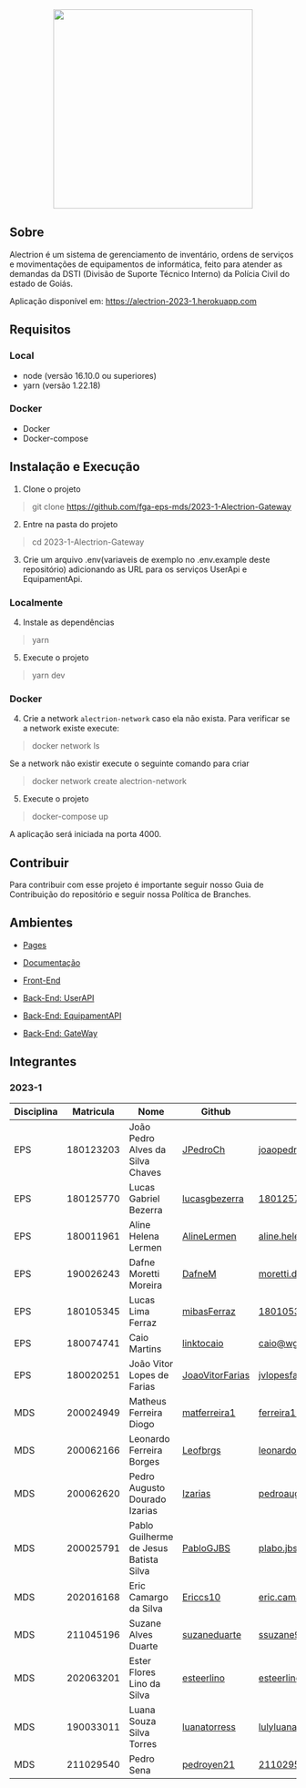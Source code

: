 <div align="center">
    <img src="https://github.com/fga-eps-mds/2022-1-Alectrion-DOC/blob/gh-pages/docs/documentation/Documentos/Identidade%20Visual/S%C3%ADmbolo_Alectrion.png?raw=true" height="350px" width="350px">
</div>

## Sobre

Alectrion é um sistema de gerenciamento de inventário, ordens de serviços e movimentações de equipamentos de informática,
feito para atender as demandas da DSTI (Divisão de Suporte Técnico Interno) da Polícia Civil do estado de Goiás.

Aplicação disponível em: https://alectrion-2023-1.herokuapp.com

## Requisitos
### Local
- node (versão 16.10.0 ou superiores)
- yarn (versão 1.22.18)
### Docker
- Docker
- Docker-compose
## Instalação e Execução

1. Clone o projeto 

> git clone https://github.com/fga-eps-mds/2023-1-Alectrion-Gateway

2. Entre na pasta do projeto

> cd 2023-1-Alectrion-Gateway

3. Crie um arquivo .env(variaveis de exemplo no .env.example deste repositório) adicionando as URL para os serviços
 UserApi e EquipamentApi.

### Localmente
4. Instale as dependências
        
> yarn

5. Execute o projeto

> yarn dev

### Docker
4. Crie a network ```alectrion-network``` caso ela não exista. Para verificar se a network existe execute:
> docker network ls

Se a network não existir execute o seguinte comando para criar
> docker network create alectrion-network

5. Execute o projeto
    
> docker-compose up

A aplicação será iniciada na porta 4000.
## Contribuir
Para contribuir com esse projeto é importante seguir nosso Guia de Contribuição do repositório e seguir nossa Política de Branches.

## Ambientes

- [Pages](https://fga-eps-mds.github.io/2023-1-Alectrion-DOC/)

- [Documentação](https://github.com/fga-eps-mds/2023-1-Alectrion-DOC)

- [Front-End](https://github.com/fga-eps-mds/2023-1-Alectrion-FrontEnd)

- [Back-End: UserAPI](https://github.com/fga-eps-mds/2023-1-Alectrion-UserAPI)
  
- [Back-End: EquipamentAPI](https://github.com/fga-eps-mds/2023-1-Alectrion-EquipamentApi) 

- [Back-End: GateWay](https://github.com/fga-eps-mds/2023-1-Alectrion-Gateway) 


## Integrantes

### 2023-1

| Disciplina | Matricula | Nome | Github | E-mail |
|------------|-----------|------|--------|--------|
|EPS|180123203|João Pedro Alves da Silva Chaves|[JPedroCh](https://github.com/JPedroCh)|joaopedroaschaves@gmail.com|
|EPS|180125770|Lucas Gabriel Bezerra|[lucasgbezerra](https://github.com/lucasgbezerra)|180125770@aluno.unb.br|
|EPS|180011961|Aline Helena Lermen|[AlineLermen](https://github.com/AlineLermen)|aline.helena.lermen@gmail.com|
|EPS|190026243|Dafne Moretti Moreira|[DafneM](https://github.com/DafneM)|moretti.dafne@gmail.com|
|EPS|180105345|Lucas Lima Ferraz|[mibasFerraz](https://github.com/mibasFerraz)|180105345@aluno.unb.br|
|EPS|180074741|Caio Martins|[linktocaio](https://github.com/linktocaio)|caio@wgo.com.br|
|EPS|180020251|João Vitor Lopes de Farias|[JoaoVitorFarias ](https://github.com/JoaoVitorFarias )|jvlopesfarias@gmail.com|
|MDS|200024949|Matheus Ferreira Diogo|[matferreira1](https://github.com/matferreira1)|ferreira123matheus@hotmail.com|
|MDS|200062166|Leonardo Ferreira Borges|[Leofbrgs](https://github.com/Leofbrgs)|leonardo81733@icloud.com|
|MDS|200062620|Pedro Augusto Dourado Izarias|[Izarias](https://github.com/Izarias)|pedroaugustoizarias@gmail.com|
|MDS|200025791|Pablo Guilherme de Jesus Batista Silva|[PabloGJBS](https://github.com/PabloGJBS)|plabo.jbs@gmail.com|
|MDS|202016168|Eric Camargo da Silva|[Ericcs10](https://github.com/Ericcs10)|eric.camargo.silva@gmail.com|
|MDS|211045196|Suzane Alves Duarte|[suzaneduarte](https://github.com/suzaneduarte)|ssuzane9@hotmail.com|
|MDS|202063201|Ester Flores Lino da Silva|[esteerlino](https://github.com/esteerlino)|esteerlino@gmail.com|
|MDS|190033011|Luana Souza Silva Torres|[luanatorress](https://github.com/luanatorress)|lulyluana53@hotmail.com|
|MDS|211029540|Pedro Sena|[pedroyen21](https://github.com/pedroyen21)|211029540@aluno.unb.br|
